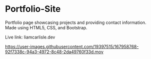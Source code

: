 # Portfolio-Site

Portfolio page showcasing projects and providing contact information. Made using HTML5, CSS, and Bootstrap.

Live link:
liamcarlisle.dev

https://user-images.githubusercontent.com/19397515/167958768-92f7338c-94a3-4972-8c48-2da49760f33d.mov
